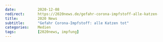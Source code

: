 ```yaml
---
date:          2020-12-08
redirect:      https://2020news.de/gefahr-corona-impfstoff-alle-katzen-tot/
title:         2020 News
subtitle:      "Gefahr Corona-Impfstoff: alle Katzen tot"
categories:    Medien
tags:          [2020news, impfung]
---
```

